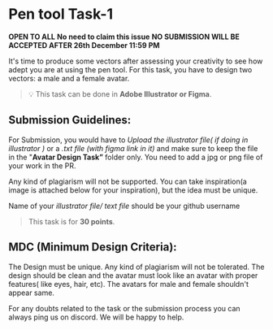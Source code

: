 # Pen tool Task-1 

**OPEN TO ALL** **No need to claim this issue** **NO SUBMISSION WILL BE ACCEPTED AFTER 26th December 11:59 PM**

It's time to produce some vectors after assessing your creativity to see how adept you are at using the pen tool. For this task, you have to design two vectors: a male and a female avatar.

> 💡 This task can be done in **Adobe Illustrator or Figma**.

## Submission Guidelines:

For Submission, you would have to *Upload the illustrator file( if doing in illustrator )* or a *.txt file (with figma link in it)* and make sure to keep the file in the "**Avatar Design Task”** folder only. You need to add a jpg or png file of your work in the PR. 

Any kind of plagiarism will not be supported. You can take inspiration(a image is attached below for your inspiration), but the idea must be unique. 

Name of your *illustrator file/ text file* should be your github username

> This task is for **30 points**.

## **MDC (Minimum Design Criteria):**

The Design must be unique. Any kind of plagiarism will not be tolerated. The design should be clean and the avatar must look like an avatar with proper features( like eyes, hair, etc). The avatars for male and female shouldn't appear same.

For any doubts related to the task or the submission process you can always ping us on discord. We will be happy to help.